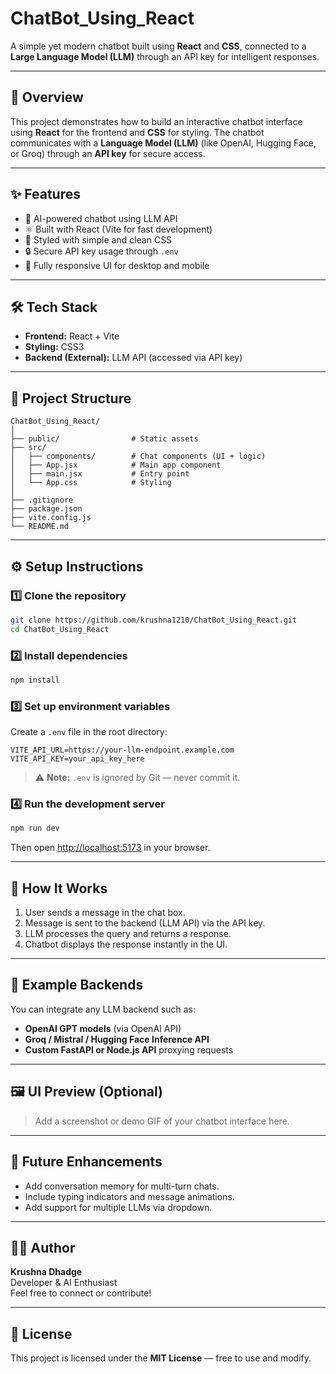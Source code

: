 # ChatBot_Using_React

A simple yet modern chatbot built using **React** and **CSS**, connected to a **Large Language Model (LLM)** through an API key for intelligent responses.

---

## 🚀 Overview
This project demonstrates how to build an interactive chatbot interface using **React** for the frontend and **CSS** for styling. The chatbot communicates with a **Language Model (LLM)** (like OpenAI, Hugging Face, or Groq) through an **API key** for secure access.

---

## ✨ Features
- 🧠 AI-powered chatbot using LLM API
- ⚛️ Built with React (Vite for fast development)
- 🎨 Styled with simple and clean CSS
- 🔒 Secure API key usage through `.env`
- 📱 Fully responsive UI for desktop and mobile

---

## 🛠️ Tech Stack
- **Frontend:** React + Vite
- **Styling:** CSS3
- **Backend (External):** LLM API (accessed via API key)

---

## 📂 Project Structure
```
ChatBot_Using_React/
│
├── public/                # Static assets
├── src/
│   ├── components/        # Chat components (UI + logic)
│   ├── App.jsx            # Main app component
│   ├── main.jsx           # Entry point
│   └── App.css            # Styling
│
├── .gitignore
├── package.json
├── vite.config.js
└── README.md
```

---

## ⚙️ Setup Instructions

### 1️⃣ Clone the repository
```bash
git clone https://github.com/krushna1210/ChatBot_Using_React.git
cd ChatBot_Using_React
```

### 2️⃣ Install dependencies
```bash
npm install
```

### 3️⃣ Set up environment variables
Create a `.env` file in the root directory:
```
VITE_API_URL=https://your-llm-endpoint.example.com
VITE_API_KEY=your_api_key_here
```
> ⚠️ **Note:** `.env` is ignored by Git — never commit it.

### 4️⃣ Run the development server
```bash
npm run dev
```
Then open [http://localhost:5173](http://localhost:5173) in your browser.

---

## 🧩 How It Works
1. User sends a message in the chat box.
2. Message is sent to the backend (LLM API) via the API key.
3. LLM processes the query and returns a response.
4. Chatbot displays the response instantly in the UI.

---

## 🧠 Example Backends
You can integrate any LLM backend such as:
- **OpenAI GPT models** (via OpenAI API)
- **Groq / Mistral / Hugging Face Inference API**
- **Custom FastAPI or Node.js API** proxying requests

---

## 🖼️ UI Preview (Optional)
> Add a screenshot or demo GIF of your chatbot interface here.

---

## 📄 Future Enhancements
- Add conversation memory for multi-turn chats.
- Include typing indicators and message animations.
- Add support for multiple LLMs via dropdown.

---

## 👨‍💻 Author
**Krushna Dhadge**  
Developer & AI Enthusiast  
Feel free to connect or contribute!

---

## 📜 License
This project is licensed under the **MIT License** — free to use and modify.
